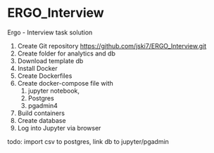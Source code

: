 # ERGO_Interview
Ergo - Interview task solution

1. Create Git repository https://github.com/jski7/ERGO_Interview.git
2. Create folder for analytics and db
3. Download template db
4. Install Docker
5. Create Dockerfiles
6. Create docker-compose file with 
   1. jupyter notebook, 
   2. Postgres
   3. pgadmin4
7. Build containers
8. Create database
9. Log into Jupyter via browser

todo: import csv to postgres, link db to jupyter/pgadmin